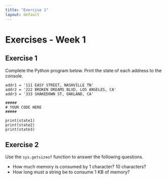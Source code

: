 ```yaml
---
title: "Exercise 1"
layout: default
---
```


# Exercises - Week 1

## Exercise 1

Complete the Python program below. Print the state of each address to the console.

```
addr1 = '111 EASY STREET, NASHVILLE TN'
addr2 = '222 BROKEN DREAMS BLVD, LOS ANGELES, CA'
addr3 = '333 SHAKEDOWN ST, OAKLAND, CA'

#####
# YOUR CODE HERE
#####

print(state1)
print(state2)
print(state3)
```

## Exercise 2

Use the `sys.getsizeof` function to answer the following questions.

* How much memory is consumed by 1 character? 10 characters?
* How long must a string be to consume 1 KB of memory?
